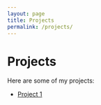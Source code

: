 ```yaml
---
layout: page
title: Projects
permalink: /projects/
---
```


# Projects

Here are some of my projects:

- [Project 1](/projects/project1.html)